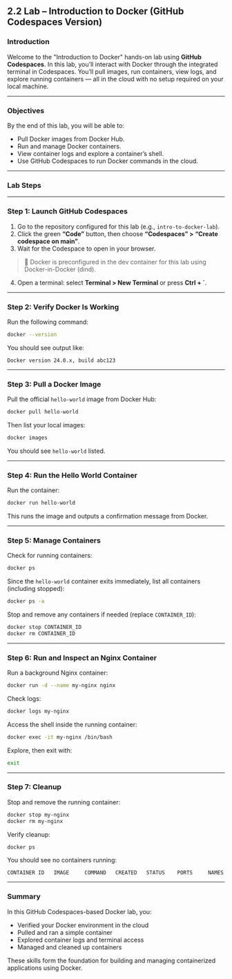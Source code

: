 
## 2.2 Lab – Introduction to Docker (GitHub Codespaces Version)

### **Introduction**

Welcome to the "Introduction to Docker" hands-on lab using **GitHub Codespaces**. In this lab, you’ll interact with Docker through the integrated terminal in Codespaces. You’ll pull images, run containers, view logs, and explore running containers — all in the cloud with no setup required on your local machine.

---

### **Objectives**

By the end of this lab, you will be able to:

* Pull Docker images from Docker Hub.
* Run and manage Docker containers.
* View container logs and explore a container’s shell.
* Use GitHub Codespaces to run Docker commands in the cloud.

---

### **Lab Steps**

---

### **Step 1: Launch GitHub Codespaces**

1. Go to the repository configured for this lab (e.g., `intro-to-docker-lab`).
2. Click the green **“Code”** button, then choose **“Codespaces” > “Create codespace on main”**.
3. Wait for the Codespace to open in your browser.

> 🔧 Docker is preconfigured in the dev container for this lab using Docker-in-Docker (dind).

4. Open a terminal: select **Terminal > New Terminal** or press **Ctrl + \`**.

---

### **Step 2: Verify Docker Is Working**

Run the following command:

```bash
docker --version
```

You should see output like:

```
Docker version 24.0.x, build abc123
```

---

### **Step 3: Pull a Docker Image**

Pull the official `hello-world` image from Docker Hub:

```bash
docker pull hello-world
```

Then list your local images:

```bash
docker images
```

You should see `hello-world` listed.

---

### **Step 4: Run the Hello World Container**

Run the container:

```bash
docker run hello-world
```

This runs the image and outputs a confirmation message from Docker.

---

### **Step 5: Manage Containers**

Check for running containers:

```bash
docker ps
```

Since the `hello-world` container exits immediately, list all containers (including stopped):

```bash
docker ps -a
```

Stop and remove any containers if needed (replace `CONTAINER_ID`):

```bash
docker stop CONTAINER_ID
docker rm CONTAINER_ID
```

---

### **Step 6: Run and Inspect an Nginx Container**

Run a background Nginx container:

```bash
docker run -d --name my-nginx nginx
```

Check logs:

```bash
docker logs my-nginx
```

Access the shell inside the running container:

```bash
docker exec -it my-nginx /bin/bash
```

Explore, then exit with:

```bash
exit
```

---

### **Step 7: Cleanup**

Stop and remove the running container:

```bash
docker stop my-nginx
docker rm my-nginx
```

Verify cleanup:

```bash
docker ps
```

You should see no containers running:

```
CONTAINER ID   IMAGE     COMMAND   CREATED   STATUS    PORTS     NAMES
```

---

### **Summary**

In this GitHub Codespaces-based Docker lab, you:

* Verified your Docker environment in the cloud
* Pulled and ran a simple container
* Explored container logs and terminal access
* Managed and cleaned up containers

These skills form the foundation for building and managing containerized applications using Docker.
